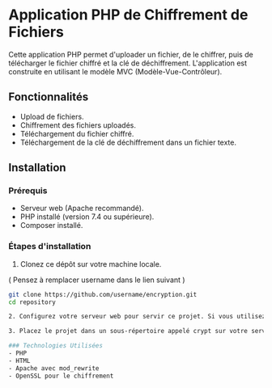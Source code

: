 # Application PHP de Chiffrement de Fichiers

Cette application PHP permet d'uploader un fichier, de le chiffrer, puis de télécharger le fichier chiffré et la clé de déchiffrement. L'application est construite en utilisant le modèle MVC (Modèle-Vue-Contrôleur).

## Fonctionnalités

- Upload de fichiers.
- Chiffrement des fichiers uploadés.
- Téléchargement du fichier chiffré.
- Téléchargement de la clé de déchiffrement dans un fichier texte.

## Installation

### Prérequis

- Serveur web (Apache recommandé).
- PHP installé (version 7.4 ou supérieure).
- Composer installé.

### Étapes d'installation

1. Clonez ce dépôt sur votre machine locale.

  
  
  ( Pensez à remplacer username dans le lien suivant )

   ```sh
   git clone https://github.com/username/encryption.git
   cd repository

2. Configurez votre serveur web pour servir ce projet. Si vous utilisez Apache, assurez-vous que le module mod_rewrite est activé.

3. Placez le projet dans un sous-répertoire appelé crypt sur votre serveur web.

### Technologies Utilisées
- PHP
- HTML
- Apache avec mod_rewrite
- OpenSSL pour le chiffrement



